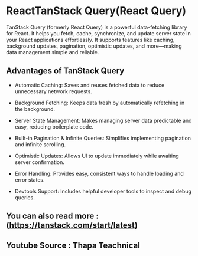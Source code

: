# ReactTanStack Query(React Query)

TanStack Query (formerly React Query) is a powerful data-fetching library for React. It helps you fetch, cache, synchronize, and update server state in your React applications effortlessly. It supports features like caching, background updates, pagination, optimistic updates, and more—making data management simple and reliable.

## Advantages of TanStack Query
- Automatic Caching: Saves and reuses fetched data to reduce unnecessary network requests.

- Background Fetching: Keeps data fresh by automatically refetching in the background.

- Server State Management: Makes managing server data predictable and easy, reducing boilerplate code.

- Built-in Pagination & Infinite Queries: Simplifies implementing pagination and infinite scrolling.

- Optimistic Updates: Allows UI to update immediately while awaiting server confirmation.

- Error Handling: Provides easy, consistent ways to handle loading and error states.

- Devtools Support: Includes helpful developer tools to inspect and debug queries.


## You can also read more : (https://tanstack.com/start/latest)
## Youtube Source : Thapa Teachnical

